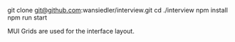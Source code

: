 git clone git@github.com:wansiedler/interview.git
cd ./interview
npm install
npm run start

MUI Grids are used for the interface layout.
